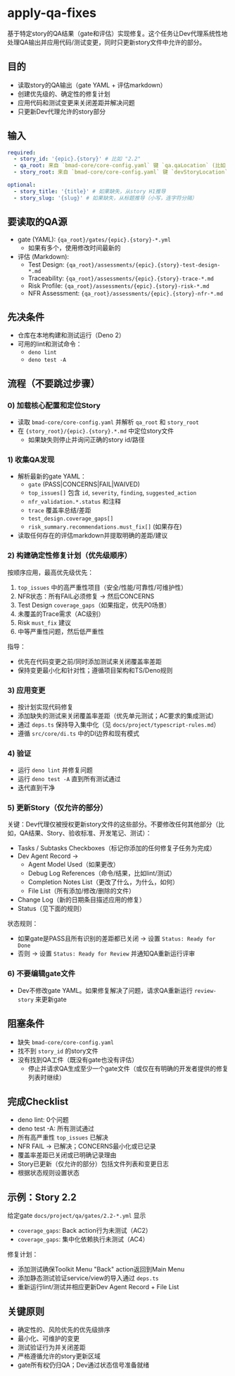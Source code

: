 <!-- Powered by BMAD™ Core -->

# apply-qa-fixes

基于特定story的QA结果（gate和评估）实现修复。这个任务让Dev代理系统性地处理QA输出并应用代码/测试变更，同时只更新story文件中允许的部分。

## 目的

- 读取story的QA输出（gate YAML + 评估markdown）
- 创建优先级的、确定性的修复计划
- 应用代码和测试变更来关闭差距并解决问题
- 只更新Dev代理允许的story部分

## 输入

```yaml
required:
  - story_id: '{epic}.{story}' # 比如 "2.2"
  - qa_root: 来自 `bmad-core/core-config.yaml` 键 `qa.qaLocation` (比如 `docs/project/qa`)
  - story_root: 来自 `bmad-core/core-config.yaml` 键 `devStoryLocation` (比如 `docs/project/stories`)

optional:
  - story_title: '{title}' # 如果缺失，从story H1推导
  - story_slug: '{slug}' # 如果缺失，从标题推导（小写，连字符分隔）
```

## 要读取的QA源

- gate (YAML): `{qa_root}/gates/{epic}.{story}-*.yml`
  - 如果有多个，使用修改时间最新的
- 评估 (Markdown):
  - Test Design: `{qa_root}/assessments/{epic}.{story}-test-design-*.md`
  - Traceability: `{qa_root}/assessments/{epic}.{story}-trace-*.md`
  - Risk Profile: `{qa_root}/assessments/{epic}.{story}-risk-*.md`
  - NFR Assessment: `{qa_root}/assessments/{epic}.{story}-nfr-*.md`

## 先决条件

- 仓库在本地构建和测试运行（Deno 2）
- 可用的lint和测试命令：
  - `deno lint`
  - `deno test -A`

## 流程（不要跳过步骤）

### 0) 加载核心配置和定位Story

- 读取 `bmad-core/core-config.yaml` 并解析 `qa_root` 和 `story_root`
- 在 `{story_root}/{epic}.{story}.*.md` 中定位story文件
  - 如果缺失则停止并询问正确的story id/路径

### 1) 收集QA发现

- 解析最新的gate YAML：
  - `gate` (PASS|CONCERNS|FAIL|WAIVED)
  - `top_issues[]` 包含 `id`, `severity`, `finding`, `suggested_action`
  - `nfr_validation.*.status` 和注释
  - `trace` 覆盖率总结/差距
  - `test_design.coverage_gaps[]`
  - `risk_summary.recommendations.must_fix[]` (如果存在)
- 读取任何存在的评估markdown并提取明确的差距/建议

### 2) 构建确定性修复计划（优先级顺序）

按顺序应用，最高优先级优先：

1. `top_issues` 中的高严重性项目（安全/性能/可靠性/可维护性）
2. NFR状态：所有FAIL必须修复 → 然后CONCERNS
3. Test Design `coverage_gaps`（如果指定，优先P0场景）
4. 未覆盖的Trace需求（AC级别）
5. Risk `must_fix` 建议
6. 中等严重性问题，然后低严重性

指导：

- 优先在代码变更之前/同时添加测试来关闭覆盖率差距
- 保持变更最小化和针对性；遵循项目架构和TS/Deno规则

### 3) 应用变更

- 按计划实现代码修复
- 添加缺失的测试来关闭覆盖率差距（优先单元测试；AC要求的集成测试）
- 通过 `deps.ts` 保持导入集中化（见 `docs/project/typescript-rules.md`）
- 遵循 `src/core/di.ts` 中的DI边界和现有模式

### 4) 验证

- 运行 `deno lint` 并修复问题
- 运行 `deno test -A` 直到所有测试通过
- 迭代直到干净

### 5) 更新Story（仅允许的部分）

关键：Dev代理仅被授权更新story文件的这些部分。不要修改任何其他部分（比如，QA结果、Story、验收标准、开发笔记、测试）：

- Tasks / Subtasks Checkboxes（标记你添加的任何修复子任务为完成）
- Dev Agent Record →
  - Agent Model Used（如果更改）
  - Debug Log References（命令/结果，比如lint/测试）
  - Completion Notes List（更改了什么，为什么，如何）
  - File List（所有添加/修改/删除的文件）
- Change Log（新的日期条目描述应用的修复）
- Status（见下面的规则）

状态规则：

- 如果gate是PASS且所有识别的差距都已关闭 → 设置 `Status: Ready for Done`
- 否则 → 设置 `Status: Ready for Review` 并通知QA重新运行评审

### 6) 不要编辑gate文件

- Dev不修改gate YAML。如果修复解决了问题，请求QA重新运行 `review-story` 来更新gate

## 阻塞条件

- 缺失 `bmad-core/core-config.yaml`
- 找不到 `story_id` 的story文件
- 没有找到QA工件（既没有gate也没有评估）
  - 停止并请求QA生成至少一个gate文件（或仅在有明确的开发者提供的修复列表时继续）

## 完成Checklist

- deno lint: 0个问题
- deno test -A: 所有测试通过
- 所有高严重性 `top_issues` 已解决
- NFR FAIL → 已解决；CONCERNS最小化或已记录
- 覆盖率差距已关闭或已明确记录理由
- Story已更新（仅允许的部分）包括文件列表和变更日志
- 根据状态规则设置状态

## 示例：Story 2.2

给定gate `docs/project/qa/gates/2.2-*.yml` 显示

- `coverage_gaps`: Back action行为未测试（AC2）
- `coverage_gaps`: 集中化依赖执行未测试（AC4）

修复计划：

- 添加测试确保Toolkit Menu "Back" action返回到Main Menu
- 添加静态测试验证service/view的导入通过 `deps.ts`
- 重新运行lint/测试并相应更新Dev Agent Record + File List

## 关键原则

- 确定性的、风险优先的优先级排序
- 最小化、可维护的变更
- 测试验证行为并关闭差距
- 严格遵循允许的story更新区域
- gate所有权仍归QA；Dev通过状态信号准备就绪
